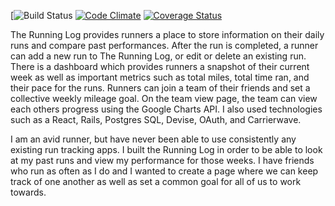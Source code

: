 [![Build Status](https://codeship.com/projects/d4c5e550-ecdb-0135-7954-3244ec35664b/status?branch=master)
[![Code Climate](https://codeclimate.com/github/shanlon800/running-log/badges/gpa.svg)](https://codeclimate.com/github/shanlon800/running-log)
[![Coverage Status](https://coveralls.io/repos/github/shanlon800/running-log/badge.svg?branch=master)](https://coveralls.io/github/shanlon800/running-log?branch=master)


The Running Log provides runners a place to store information on their daily runs and compare past performances. After the run is completed, a runner can add a new run to The Running Log, or edit or delete an existing run. There is a dashboard which provides runners a snapshot of their current week as well as important metrics such as total miles, total time ran, and their pace for the runs. Runners can join a team of their friends and set a collective weekly mileage goal. On the team view page, the team can view each others progress using the Google Charts API. I also used technologies such as a React, Rails, Postgres SQL, Devise, OAuth, and Carrierwave.

I am an avid runner, but have never been able to use consistently any existing run tracking apps. I built the Running Log in order to be able to look at my past runs and view my performance for those weeks. I have friends who run as often as I do and I wanted to create a page where we can keep track of one another as well as set a common goal for all of us to work towards.
